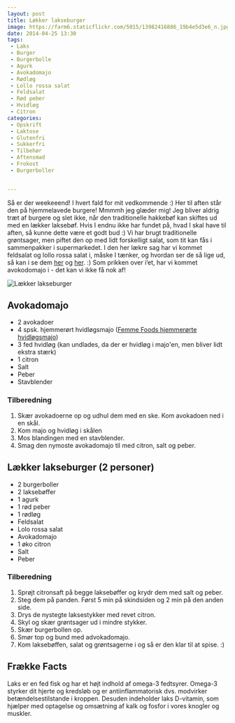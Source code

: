 ```yaml
---
layout: post
title: Lækker lakseburger
image: https://farm6.staticflickr.com/5015/13982416886_19b4e5d3e6_n.jpg
date: 2014-04-25 13:30
tags:
 - Laks
 - Burger
 - Burgerbolle
 - Agurk
 - Avokadomajo
 - Rødløg
 - Lollo rossa salat
 - Feldsalat
 - Rød peber
 - Hvidløg
 - Citron
categories:
 - Opskrift
 - Laktose
 - Glutenfri
 - Sukkerfri
 - Tilbehør
 - Aftensmad
 - Frokost 
 - Burgerboller


---
```


Så er der weekeeend! I hvert fald for mit vedkommende :) Her til aften står den på hjemmelavede burgere! Mmmmh jeg glæder mig! Jeg bliver aldrig træt af burgere og slet ikke, når den traditionelle hakkebøf kan skiftes ud med en lækker laksebøf. Hvis I endnu ikke har fundet på, hvad I skal have til aften, så kunne dette være et godt bud :)
Vi har brugt traditionelle grøntsager, men piftet den op med lidt forskelligt salat, som tit kan fås i sammenpakker i supermarkedet. I den her lækre sag har vi kommet feldsalat og lollo rossa salat i, måske I tænker, og hvordan ser de så lige ud, så kan i se dem [her](http://www.aarstiderne.com/opskrifter/leksikon/feldsalat) og [her](http://www.saesonforgodsmag.dk/grontsager/lollo-rosa). :) Som prikken over i’et, har vi kommet avokodomajo i - det kan vi ikke få nok af!



![Lækker lakseburger](https://farm6.staticflickr.com/5015/13982416886_19b4e5d3e6_z.jpg)




## Avokadomajo
- 2 avokadoer
- 4 spsk. hjemmerørt hvidløgsmajo ([Femme Foods hjemmerørte hvidløgsmajo](/2013/06/hjemmeroert-hvidloegsmajo-med-ovnbagte-fritter/))
- 3 fed hvidløg (kan undlades, da der er hvidløg i majo'en, men bliver lidt ekstra stærk)
- 1 citron
- Salt 
- Peber
- Stavblender

### Tilberedning
1. Skær avokadoerne op og udhul dem med en ske. Kom avokadoen ned i en skål.
2. Kom majo og hvidløg i skålen
3. Mos blandingen med en stavblender.
4. Smag den nymoste avokadomajo til med citron, salt og peber.



## Lækker lakseburger (2 personer)
- 2 burgerboller
- 2 laksebøffer
- 1 agurk
- 1 rød peber
- 1 rødløg
- Feldsalat
- Lolo rossa salat
- Avokadomajo
- 1 øko citron 
- Salt
- Peber


### Tilberedning
1. Sprøjt citronsaft på begge laksebøffer og krydr dem med salt og peber.
2. Steg dem på panden. Først 5 min på skindsiden og 2 min på den anden side.
3. Drys de nystegte laksestykker med revet citron.
3. Skyl og skær grøntsager ud i mindre stykker.
2. Skær burgerbollen op.
2. Smør top og bund med advokadomajo.
3. Kom laksebøffen, salat og grøntsagerne i og så er den klar til at spise. :)











## Frække Facts

Laks er en fed fisk og har et højt indhold af omega-3 fedtsyrer. Omega-3 styrker dit hjerte og kredsløb og er antiinflammatorisk dvs. modvirker betændelsestilstande i kroppen. Desuden indeholder laks D-vitamin, som hjælper med optagelse og omsætning af kalk og fosfor i vores knogler og muskler.